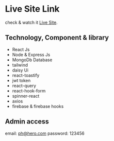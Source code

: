 # Live Site Link

check & watch it [Live Site](https://car-manufacturer.web.app/).

## Technology, Component & library
- React Js
- Node & Express Js
- MongoDb Database
- tailwind
- daisy Ui
- react-toastify
- jwt token
- react-query
- react-hook-form
- spinner-react
- axios
- firebase & firebase hooks

## Admin access
email: ph@hero.com
password: 123456
